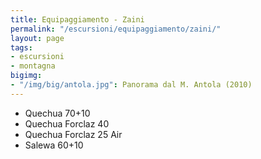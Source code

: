 ```yaml
---
title: Equipaggiamento - Zaini
permalink: "/escursioni/equipaggiamento/zaini/"
layout: page
tags:
- escursioni
- montagna
bigimg:
- "/img/big/antola.jpg": Panorama dal M. Antola (2010)
---
```


- Quechua 70+10
- Quechua Forclaz 40
- Quechua Forclaz 25 Air
- Salewa 60+10